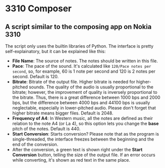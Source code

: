 # 3310 Composer
## A script similar to the composing app on Nokia 3310

The script only uses the builtin libraries of Python. The interface is pretty self-explainatory, but it can be explained like this:

- **File Name**: The source of notes. The notes should be written in this file.
- **Pace**: The pace of the sound. It's calculated like `120/Pace notes per second`, so, for example, 60 is 1 note per second and 120 is 2 notes per second. Default is 120.
- **Bitrate**: Bitrate of the output file. Higher bitrate is needed for higher-pitched sounds. The quality of the audio is usually proportional to the bitrate; however, the improvement of quality is inversely proportional to the bitrate. Thus, there is a great difference between 1000 bps and 2000 bps, but the difference between 4000 bps and 44100 bps is usually neglectable, especially in lower-pitched audio. Please don't forget that higher bitrate means bigger files. Default is 2048.
- **Frequency of A4**: In Western music, all the notes are defined as their relation to the note A4 (or La 4), so this option lets you change the **base** pitch of the notes. Default is 440.
- **Start Conversion**: Starts conversion? Please note that as the program is single-threaded, the interface freezes between the beginning and the end of the conversion.
- After the conversion, a green text is shown right under the **Start Conversion** button, telling the size of the output file. If an error occurs while converting, it's shown as red text in the same place.
